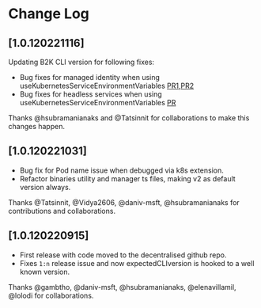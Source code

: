 # Change Log

## [1.0.120221116]
Updating B2K CLI version for following fixes:
* Bug fixes for managed identity when using useKubernetesServiceEnvironmentVariables [PR1](https://github.com/Azure/Bridge-To-Kubernetes/pull/88),[PR2](https://github.com/Azure/Bridge-To-Kubernetes/pull/93)
* Bug fixes for headless services when using useKubernetesServiceEnvironmentVariables [PR](https://github.com/Azure/Bridge-To-Kubernetes/pull/78)

Thanks @hsubramanianaks and @Tatsinnit for collaborations to make this changes happen.

## [1.0.120221031]

* Bug fix for Pod name issue when debugged via k8s extension.
* Refactor binaries utility and manager ts files, making v2 as default version always.

Thanks @Tatsinnit, @Vidya2606, @daniv-msft, @hsubramanianaks for contributions and collaborations.

## [1.0.120220915]

* First release with code moved to the decentralised github repo.
* Fixes `1:n` release issue and now expectedCLIversion is hooked to a well known version.

Thanks @gambtho, @daniv-msft, @hsubramanianaks, @elenavillamil, @lolodi for collaborations.
